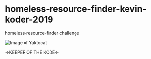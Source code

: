 # homeless-resource-finder-kevin-koder-2019
homeless-resource-finder challenge


![Image of Yaktocat](https://octodex.github.com/images/yaktocat.png)

->KEEPER OF THE KODE<- 
